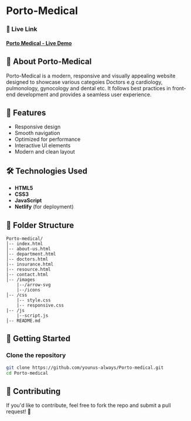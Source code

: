 # Porto-Medical

### 🚀 Live Link
#### **[Porto Medical - Live Demo](http://porto-medical.netlify.app/)**

## 📌 About Porto-Medical
Porto-Medical is a modern, responsive and visually appealing website designed to showcase various categoies Doctors e.g cardiology, pulmonology, gynocology and dental etc. It follows best practices in front-end development and provides a seamless user experience.

## 🎨 Features
- Responsive design
- Smooth navigation
- Optimized for performance
- Interactive UI elements
- Modern and clean layout

## 🛠️ Technologies Used
- **HTML5**
- **CSS3**
- **JavaScript**
- **Netlify** (for deployment)

## 📂 Folder Structure
```
Porto-medical/
│-- index.html
│-- about-us.html
│-- department.html
│-- doctors.html
|-- insurance.html
|-- resource.html
|-- contact.html
│-- /images
    |--/arrow-svg
    |--/icons
│-- /css
    |-- style.css
    |-- responsive.css
|-- /js
    |--script.js
│-- README.md
```

## 🚀 Getting Started
### Clone the repository
```bash
git clone https://github.com/younus-always/Porto-medical.git
cd Porto-medical
```

## 📢 Contributing
If you'd like to contribute, feel free to fork the repo and submit a pull request! 🚀

